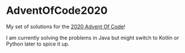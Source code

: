 # AdventOfCode2020

My set of solutions for the [2020 Advent Of Code](https://adventofcode.com/2020/)!

I am currently solving the problems in Java but might switch to Kotlin or Python later to spice it up.


